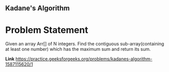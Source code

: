 ## Kadane's Algorithm 
# Problem Statement
Given an array Arr[] of N integers. Find the contiguous sub-array(containing at least one number) which has the maximum sum and return its sum.


**Link** https://practice.geeksforgeeks.org/problems/kadanes-algorithm-1587115620/1
